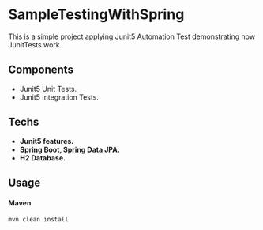 # SampleTestingWithSpring
This is a simple project applying Junit5 Automation Test demonstrating how JunitTests work.

## Components
* Junit5 Unit Tests.
* Junit5 Integration Tests.

## Techs
* **Junit5 features.**
* **Spring Boot, Spring Data JPA.**
* **H2 Database.**

## Usage
#### Maven
```bash
mvn clean install
```


